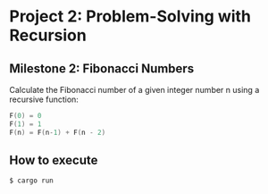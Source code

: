 # Project 2: Problem-Solving with Recursion

## Milestone 2: Fibonacci Numbers

Calculate the Fibonacci number of a given integer number n using a recursive function:

```ada
F(0) = 0
F(1) = 1
F(n) = F(n-1) + F(n - 2)
```

## How to execute

```shell
$ cargo run
```